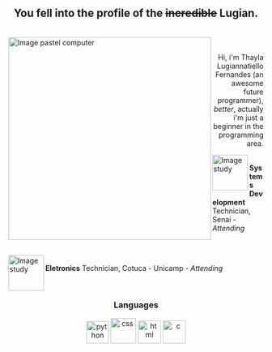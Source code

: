 
<h2 align="center"> You fell into the profile of the <s>incredible</s> <strong>Lugian</strong>. </h2><br>
<img src="https://i.pinimg.com/originals/ee/b0/55/eeb05565faf5fa022fed944877b81ce2.png" min-width="400px" max-width="400px" width="400px" align="left" alt="Image pastel computer">
<br><p align="right"> Hi, i'm Thayla Lugiannatiello Fernandes (an awesome future programmer), <i>better</i>, actually i'm just a beginner in the programming area. </p>

<p><img src="https://i.pinimg.com/originals/73/69/6e/73696e022df7cd5cb3d999c6875361dd.gif" width="70px" align="left" alt="Image study"><br><strong>Systems Development</strong> Technician, Senai - <i>Attending</i></p><br>

<p><img src="https://i.pinimg.com/originals/73/69/6e/73696e022df7cd5cb3d999c6875361dd.gif" width="70px" align="left" alt="Image study"><br><strong>Eletronics</strong> Technician, Cotuca - Unicamp - <i>Attending</i> </p><br>

<h3 align="middle">Languages</h3>
<li style="list-style:none;" align="center">
                <img src="https://seeklogo.com/images/P/python-logo-A32636CAA3-seeklogo.com.png" width="44px" alt="python">
                <img src="https://logospng.org/download/css-3/logo-css-3-768.png" width="50px" alt="css">
                <img src="https://davidwalsh.name/demo/html5250.png?preview" width="45px" alt="html">
                <img                   src="https://camo.githubusercontent.com/d3906162b383f428da6952e9da7cf1467cd4ffda1d90283c83b559272ec977dc/68747470733a2f2f63646e2e69636f6e73636f75742e636f6d2f69636f6e2f667265652f706e672d3531322f632d70726f6772616d6d696e672d3536393536342e706e67" width="45px" alt="c">
</li>
